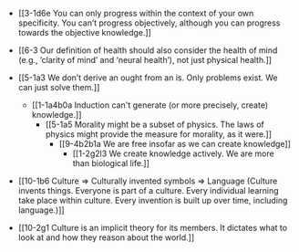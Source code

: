 - [[3-1d6e You can only progress within the context of your own specificity. You can’t progress objectively, although you can progress towards the objective knowledge.]]
- [[6-3 Our definition of health should also consider the health of mind (e.g., ’clarity of mind’ and ‘neural health’), not just physical health.]]

- [[5-1a3 We don’t derive an ought from an is. Only problems exist. We can just solve them.]]
	- [[1-1a4b0a Induction can't generate (or more precisely, create) knowledge.]]
		- [[5-1a5 Morality might be a subset of physics. The laws of physics might provide the measure for morality, as it were.]]
			- [[9-4b2b1a We are free insofar as we can create knowledge]]
				- [[1-2g2l3 We create knowledge actively. We are more than biological life.]]

- [[10-1b6 Culture ⇒ Culturally invented symbols ⇒ Language (Culture invents things. Everyone is part of a culture. Every individual learning take place within culture. Every invention is built up over time, including language.)]]
- [[10-2g1 Culture is an implicit theory for its members. It dictates what to look at and how they reason about the world.]]
